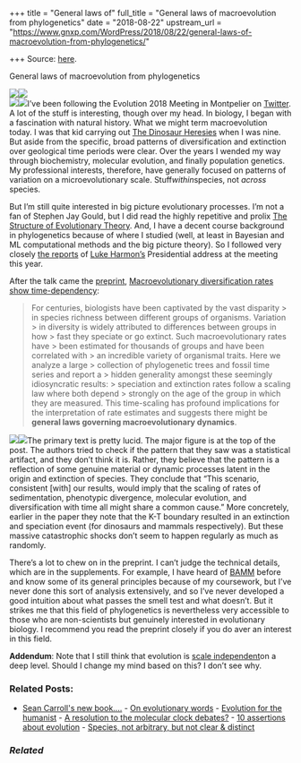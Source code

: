 +++
title = "General laws of"
full_title = "General laws of macroevolution from phylogenetics"
date = "2018-08-22"
upstream_url = "https://www.gnxp.com/WordPress/2018/08/22/general-laws-of-macroevolution-from-phylogenetics/"

+++
Source: [here](https://www.gnxp.com/WordPress/2018/08/22/general-laws-of-macroevolution-from-phylogenetics/).

General laws of macroevolution from phylogenetics

[![](https://i0.wp.com/www.gnxp.com/WordPress/wp-content/uploads/2018/08/extinctspeciation.jpg?resize=625%2C699&ssl=1)![](https://i0.wp.com/www.gnxp.com/WordPress/wp-content/uploads/2018/08/extinctspeciation.jpg?resize=625%2C699&ssl=1)](https://www.biorxiv.org/content/early/2018/08/21/396598)  
[![](https://i0.wp.com/www.gnxp.com/WordPress/wp-content/uploads/2017/09/the_structure_of_evoutionary_theory.jpeg?resize=184%2C274&ssl=1)![](https://i0.wp.com/www.gnxp.com/WordPress/wp-content/uploads/2017/09/the_structure_of_evoutionary_theory.jpeg?resize=184%2C274&ssl=1)](https://www.amazon.com/exec/obidos/ASIN/B00IVHCTOY/geneexpressio-20/ref=as_at/?imprToken=Hycuzuq5guWsBHCGHckPHg&slotNum=0&imprToken=O1EAwP0UankxxrjFzIGLlA&slotNum=53&creativeASIN=0878933085&linkCode=w61&imprToken=QiG2bf7fc5-czG6VLZ9cSg&slotNum=164)I’ve been following the Evolution 2018 Meeting in Montpelier on [Twitter](https://twitter.com/hashtag/evol2018?src=hash). A lot of the stuff is interesting, though over my head. In biology, I began with a fascination with natural history. What we might term macroevolution today. I was that kid carrying out [The Dinosaur Heresies](https://www.amazon.com/exec/obidos/ASIN/0688042872/geneexpressio-20/ref=as_at?creativeASIN=0451529065&linkCode=w61&imprToken=NglwheU7P7-MHiepZyGmSg&slotNum=225) when I was nine. But aside from the specific, broad patterns of diversification and extinction over geological time periods were clear. Over the years I wended my way through biochemistry, molecular evolution, and finally population genetics. My professional interests, therefore, have generally focused on patterns of variation on a microevolutionary scale. Stuff*within*species, not *across* species.

But I’m still quite interested in big picture evolutionary processes. I’m not a fan of Stephen Jay Gould, but I did read the highly repetitive and prolix [The Structure of Evolutionary Theory](https://www.amazon.com/exec/obidos/ASIN/B00IVHCTOY/geneexpressio-20/ref=as_at/?imprToken=Hycuzuq5guWsBHCGHckPHg&slotNum=0&imprToken=O1EAwP0UankxxrjFzIGLlA&slotNum=53&creativeASIN=0878933085&linkCode=w61&imprToken=QiG2bf7fc5-czG6VLZ9cSg&slotNum=164). And, I have a decent course background in phylogenetics because of where I studied (well, at least in Bayesian and ML computational methods and the big picture theory). So I followed very closely [the reports](https://twitter.com/fsantini2015/status/1031792143461965824) of [Luke Harmon’s](http://lukejharmon.github.io/) Presidential address at the meeting this year.

After the talk came the [preprint](https://www.biorxiv.org/content/early/2018/08/21/396598), [Macroevolutionary diversification rates show time-dependency](https://www.biorxiv.org/content/early/2018/08/21/396598):

> For centuries, biologists have been captivated by the vast disparity > in species richness between different groups of organisms. Variation > in diversity is widely attributed to differences between groups in how > fast they speciate or go extinct. Such macroevolutionary rates have > been estimated for thousands of groups and have been correlated with > an incredible variety of organismal traits. Here we analyze a large > collection of phylogenetic trees and fossil time series and report a > hidden generality amongst these seemingly idiosyncratic results: > speciation and extinction rates follow a scaling law where both depend > strongly on the age of the group in which they are measured. This time-scaling has profound implications for the interpretation of rate estimates and suggests there might be **general laws governing macroevolutionary dynamics**.

[![](https://i0.wp.com/www.gnxp.com/WordPress/wp-content/uploads/2018/08/originofspecies.jpeg?resize=182%2C277&ssl=1)![](https://i0.wp.com/www.gnxp.com/WordPress/wp-content/uploads/2018/08/originofspecies.jpeg?resize=182%2C277&ssl=1)](https://www.amazon.com/exec/obidos/ASIN/0451529065/geneexpressio-20/ref=as_at?creativeASIN=0451529065&linkCode=w61&imprToken=NglwheU7P7-MHiepZyGmSg&slotNum=225)The primary text is pretty lucid. The major figure is at the top of the post. The authors tried to check if the pattern that they saw was a statistical artifact, and they don’t think it is. Rather, they believe that the pattern is a reflection of some genuine material or dynamic processes latent in the origin and extinction of species. They conclude that “This scenario, consistent \[with\] our results, would imply that the scaling of rates of sedimentation, phenotypic divergence, molecular evolution, and diversification with time all might share a common cause.” More concretely, earlier in the paper they note that the K-T boundary resulted in an extinction and speciation event (for dinosaurs and mammals respectively). But these massive catastrophic shocks don’t seem to happen regularly as much as randomly.

There’s a lot to chew on in the preprint. I can’t judge the technical details, which are in the supplements. For example, I have heard of [BAMM](http://bamm-project.org/introduction.html) before and know some of its general principles because of my coursework, but I’ve never done this sort of analysis extensively, and so I’ve never developed a good intuition about what passes the smell test and what doesn’t. But it strikes me that this field of phylogenetics is nevertheless very accessible to those who are non-scientists but genuinely interested in evolutionary biology. I recommend you read the preprint closely if you do aver an interest in this field.

**Addendum**: Note that I still think that evolution is [scale independent](https://www.ncbi.nlm.nih.gov/pubmed/11258392)on a deep level. Should I change my mind based on this? I don’t see why.

### Related Posts:

- [Sean Carroll's new
  book....](https://www.gnxp.com/WordPress/2006/10/21/sean-carroll-s-new-book/) - [On evolutionary
  words](https://www.gnxp.com/WordPress/2006/06/08/on-evolutionary-words/) - [Evolution for the
  humanist](https://www.gnxp.com/WordPress/2005/10/23/evolution-for-the-humanist/) - [A resolution to the molecular clock
  debates?](https://www.gnxp.com/WordPress/2006/10/30/a-resolution-to-the-molecular-clock-debates/) - [10 assertions about
  evolution](https://www.gnxp.com/WordPress/2006/08/14/10-assertions-about-evolution/) - [Species, not arbitrary, but not clear &
  distinct](https://www.gnxp.com/WordPress/2011/02/08/species-not-arbitrary-but-not-clear-distinct/)

### *Related*

[](https://www.addtoany.com/add_to/facebook?linkurl=https%3A%2F%2Fwww.gnxp.com%2FWordPress%2F2018%2F08%2F22%2Fgeneral-laws-of-macroevolution-from-phylogenetics%2F&linkname=General%20laws%20of%20macroevolution%20from%20phylogenetics "Facebook")[](https://www.addtoany.com/add_to/twitter?linkurl=https%3A%2F%2Fwww.gnxp.com%2FWordPress%2F2018%2F08%2F22%2Fgeneral-laws-of-macroevolution-from-phylogenetics%2F&linkname=General%20laws%20of%20macroevolution%20from%20phylogenetics "Twitter")[](https://www.addtoany.com/add_to/email?linkurl=https%3A%2F%2Fwww.gnxp.com%2FWordPress%2F2018%2F08%2F22%2Fgeneral-laws-of-macroevolution-from-phylogenetics%2F&linkname=General%20laws%20of%20macroevolution%20from%20phylogenetics "Email")[](https://www.addtoany.com/share)
